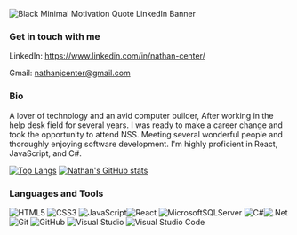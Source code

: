 


![Black Minimal Motivation Quote LinkedIn Banner](https://user-images.githubusercontent.com/34755641/156934886-80986934-5110-4aaa-ac5d-25deedb3a8f5.png)

### Get in touch with me

LinkedIn: https://www.linkedin.com/in/nathan-center/

Gmail: nathanjcenter@gmail.com 

### Bio
 A lover of technology and an avid computer builder, After working in the help desk field for several years. I was ready to make a career change and took the opportunity to attend NSS. Meeting several wonderful people and thoroughly enjoying software development. I'm highly proficient in React, JavaScript, and C#.

<!--
**NatCenter/NatCenter** is a ✨ _special_ ✨ repository because its `README.md` (this file) appears on your GitHub profile.

Here are some ideas to get you started:

- 🔭 I’m currently working on ...
- 🌱 I’m currently learning ...
- 👯 I’m looking to collaborate on ...
- 🤔 I’m looking for help with ...
- 💬 Ask me about ...
- 📫 How to reach me: ...
- 😄 Pronouns: ...
- ⚡ Fun fact: ...
-->

[![Top Langs](https://github-readme-stats.vercel.app/api/top-langs/?username=NatCenter)](https://github.com/anuraghazra/github-readme-stats)
[![Nathan's GitHub stats](https://github-readme-stats.vercel.app/api?username=NatCenter)](https://github.com/anuraghazra/github-readme-stats)

### Languages and Tools
![HTML5](https://img.shields.io/badge/html5-%23E34F26.svg?style=for-the-badge&logo=html5&logoColor=white) ![CSS3](https://img.shields.io/badge/css3-%231572B6.svg?style=for-the-badge&logo=css3&logoColor=white) ![JavaScript](https://img.shields.io/badge/javascript-%23323330.svg?style=for-the-badge&logo=javascript&logoColor=%23F7DF1E)![React](https://img.shields.io/badge/react-%2320232a.svg?style=for-the-badge&logo=react&logoColor=%2361DAFB) ![MicrosoftSQLServer](https://img.shields.io/badge/Microsoft%20SQL%20Sever-CC2927?style=for-the-badge&logo=microsoft%20sql%20server&logoColor=white) ![C#](https://img.shields.io/badge/c%23-%23239120.svg?style=for-the-badge&logo=c-sharp&logoColor=white)![.Net](https://img.shields.io/badge/.NET-5C2D91?style=for-the-badge&logo=.net&logoColor=white) ![Git](https://img.shields.io/badge/git-%23F05033.svg?style=for-the-badge&logo=git&logoColor=white) ![GitHub](https://img.shields.io/badge/github-%23121011.svg?style=for-the-badge&logo=github&logoColor=white) ![Visual Studio](https://img.shields.io/badge/Visual%20Studio-5C2D91.svg?style=for-the-badge&logo=visual-studio&logoColor=white) ![Visual Studio Code](https://img.shields.io/badge/Visual%20Studio%20Code-0078d7.svg?style=for-the-badge&logo=visual-studio-code&logoColor=white)
